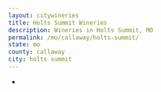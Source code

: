 ```yaml
---
layout: citywineries
title: Holts Summit Wineries
description: Wineries in Holts Summit, MO
permalink: /mo/callaway/holts-summit/
state: mo
county: callaway
city: holts summit
---
```

-

